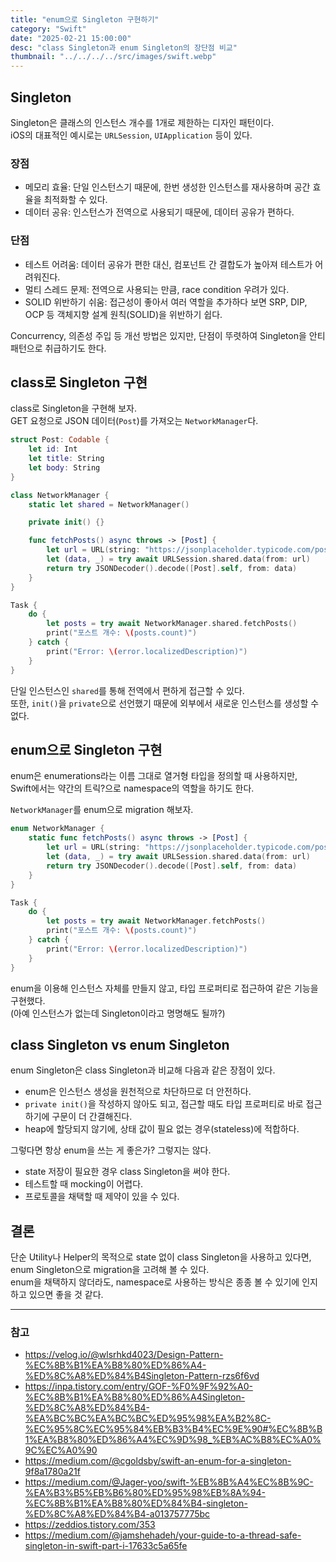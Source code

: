 ```yaml
---
title: "enum으로 Singleton 구현하기"
category: "Swift"
date: "2025-02-21 15:00:00"
desc: "class Singleton과 enum Singleton의 장단점 비교"
thumbnail: "../../../../src/images/swift.webp"
---
```


## Singleton

Singleton은 클래스의 인스턴스 개수를 1개로 제한하는 디자인 패턴이다.<br>
iOS의 대표적인 예시로는 `URLSession`, `UIApplication` 등이 있다.

### 장점

* 메모리 효율: 단일 인스턴스기 때문에, 한번 생성한 인스턴스를 재사용하며 공간 효율을 최적화할 수 있다.
* 데이터 공유: 인스턴스가 전역으로 사용되기 때문에, 데이터 공유가 편하다.

### 단점

* 테스트 어려움: 데이터 공유가 편한 대신, 컴포넌트 간 결합도가 높아져 테스트가 어려워진다.
* 멀티 스레드 문제: 전역으로 사용되는 만큼, race condition 우려가 있다.
* SOLID 위반하기 쉬움: 접근성이 좋아서 여러 역할을 추가하다 보면 SRP, DIP, OCP 등 객체지향 설계 원칙(SOLID)을 위반하기 쉽다.

Concurrency, 의존성 주입 등 개선 방법은 있지만, 단점이 뚜렷하여 Singleton을 안티 패턴으로 취급하기도 한다.

## class로 Singleton 구현

class로 Singleton을 구현해 보자.<br>
GET 요청으로 JSON 데이터(`Post`)를 가져오는 `NetworkManager`다.

```swift
struct Post: Codable {
    let id: Int
    let title: String
    let body: String
}
```

```swift
class NetworkManager {
    static let shared = NetworkManager()

    private init() {}

    func fetchPosts() async throws -> [Post] {
        let url = URL(string: "https://jsonplaceholder.typicode.com/posts")!
        let (data, _) = try await URLSession.shared.data(from: url)
        return try JSONDecoder().decode([Post].self, from: data)
    }
}

Task {
    do {
        let posts = try await NetworkManager.shared.fetchPosts()
        print("포스트 개수: \(posts.count)")
    } catch {
        print("Error: \(error.localizedDescription)")
    }
}
```

단일 인스턴스인 `shared`를 통해 전역에서 편하게 접근할 수 있다.<br>
또한, `init()`을 `private`으로 선언했기 때문에 외부에서 새로운 인스턴스를 생성할 수 없다.

## enum으로 Singleton 구현

enum은 enumerations라는 이름 그대로 열거형 타입을 정의할 때 사용하지만,<br>
Swift에서는 약간의 트릭?으로 namespace의 역할을 하기도 한다.

`NetworkManager`를 enum으로 migration 해보자.

```swift
enum NetworkManager {
    static func fetchPosts() async throws -> [Post] {
        let url = URL(string: "https://jsonplaceholder.typicode.com/posts")!
        let (data, _) = try await URLSession.shared.data(from: url)
        return try JSONDecoder().decode([Post].self, from: data)
    }
}

Task {
    do {
        let posts = try await NetworkManager.fetchPosts()
        print("포스트 개수: \(posts.count)")
    } catch {
        print("Error: \(error.localizedDescription)")
    }
}
```

enum을 이용해 인스턴스 자체를 만들지 않고, 타입 프로퍼티로 접근하여 같은 기능을 구현했다.<br>
(아예 인스턴스가 없는데 Singleton이라고 명명해도 될까?)

## class Singleton vs enum Singleton

enum Singleton은 class Singleton과 비교해 다음과 같은 장점이 있다.

* enum은 인스턴스 생성을 원천적으로 차단하므로 더 안전하다.
* `private init()`을 작성하지 않아도 되고, 접근할 때도 타입 프로퍼티로 바로 접근하기에 구문이 더 간결해진다.
* heap에 할당되지 않기에, 상태 값이 필요 없는 경우(stateless)에 적합하다.

그렇다면 항상 enum을 쓰는 게 좋은가? 그렇지는 않다.

* state 저장이 필요한 경우 class Singleton을 써야 한다.
* 테스트할 때 mocking이 어렵다.
* 프로토콜을 채택할 때 제약이 있을 수 있다.

## 결론

단순 Utility나 Helper의 목적으로 state 없이 class Singleton을 사용하고 있다면, enum Singleton으로 migration을 고려해 볼 수 있다.<br>
enum을 채택하지 않더라도, namespace로 사용하는 방식은 종종 볼 수 있기에 인지하고 있으면 좋을 것 같다.

---

### 참고

- https://velog.io/@wlsrhkd4023/Design-Pattern-%EC%8B%B1%EA%B8%80%ED%86%A4-%ED%8C%A8%ED%84%B4Singleton-Pattern-rzs6f6vd
- https://inpa.tistory.com/entry/GOF-%F0%9F%92%A0-%EC%8B%B1%EA%B8%80%ED%86%A4Singleton-%ED%8C%A8%ED%84%B4-%EA%BC%BC%EA%BC%BC%ED%95%98%EA%B2%8C-%EC%95%8C%EC%95%84%EB%B3%B4%EC%9E%90#%EC%8B%B1%EA%B8%80%ED%86%A4%EC%9D%98_%EB%AC%B8%EC%A0%9C%EC%A0%90
- https://medium.com/@cgoldsby/swift-an-enum-for-a-singleton-9f8a1780a21f
- https://medium.com/@Jager-yoo/swift-%EB%8B%A4%EC%8B%9C-%EA%B3%B5%EB%B6%80%ED%95%98%EB%8A%94-%EC%8B%B1%EA%B8%80%ED%84%B4-singleton-%ED%8C%A8%ED%84%B4-a013757775bc
- https://zeddios.tistory.com/353
- https://medium.com/@jamshehadeh/your-guide-to-a-thread-safe-singleton-in-swift-part-i-17633c5a65fe
